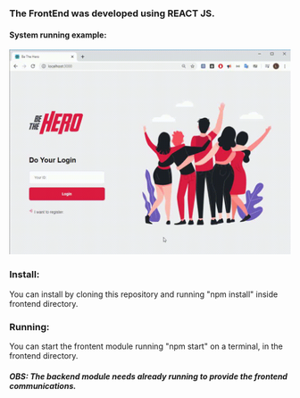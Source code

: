 ### The FrontEnd was developed using REACT JS.

#### System running example:

![](Example.gif)

### Install:

You can install by cloning this repository and running "npm install" inside frontend directory.

### Running:

You can start the frontent module running "npm start" on a terminal, in the frontend directory.

##### OBS: The backend module needs already running to provide the frontend communications.